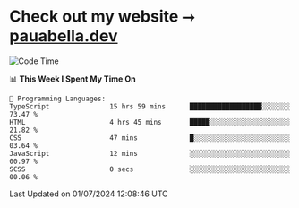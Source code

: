 # Check out my website ⭢ [pauabella.dev](https://pauabella.dev)

<!--START_SECTION:waka-->
![Code Time](http://img.shields.io/badge/Code%20Time-3%2C515%20hrs%2043%20mins-blue)

📊 **This Week I Spent My Time On** 

```text
💬 Programming Languages: 
TypeScript               15 hrs 59 mins      ██████████████████░░░░░░░   73.47 % 
HTML                     4 hrs 45 mins       █████░░░░░░░░░░░░░░░░░░░░   21.82 % 
CSS                      47 mins             █░░░░░░░░░░░░░░░░░░░░░░░░   03.64 % 
JavaScript               12 mins             ░░░░░░░░░░░░░░░░░░░░░░░░░   00.97 % 
SCSS                     0 secs              ░░░░░░░░░░░░░░░░░░░░░░░░░   00.06 % 
```


 Last Updated on 01/07/2024 12:08:46 UTC
<!--END_SECTION:waka-->
